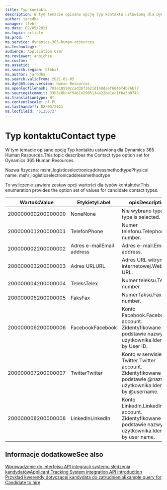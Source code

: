 ```yaml
---
title: Typ kontaktu
description: W tym temacie opisano opcję Typ kontaktu ustawioną dla Dynamics 365 Human Resources.
author: jaredha
manager: tfehr
ms.date: 02/05/2021
ms.topic: article
ms.prod: ''
ms.service: dynamics-365-human-resources
ms.technology: ''
audience: Application User
ms.reviewer: anbichse
ms.custom: ''
ms.assetid: ''
ms.search.region: Global
ms.author: jaredha
ms.search.validFrom: 2021-02-05
ms.dyn365.ops.version: Human Resources
ms.openlocfilehash: 701e18950ccad3bf3621d148daaf6046f4b76b77
ms.sourcegitcommit: 33b5c8bc4f9461e290513aa22de1ec1fba3b0742
ms.translationtype: HT
ms.contentlocale: pl-PL
ms.lasthandoff: 02/05/2021
ms.locfileid: "5125672"
---
```

# <a name="contact-type"></a><span data-ttu-id="bd39e-103">Typ kontaktu</span><span class="sxs-lookup"><span data-stu-id="bd39e-103">Contact type</span></span>

<span data-ttu-id="bd39e-104">W tym temacie opisano opcję Typ kontaktu ustawioną dla Dynamics 365 Human Resources.</span><span class="sxs-lookup"><span data-stu-id="bd39e-104">This topic describes the Contact type option set for Dynamics 365 Human Resources.</span></span>

<span data-ttu-id="bd39e-105">Nazwa fizyczna: mshr_logisticselectronicaddressmethodtype</span><span class="sxs-lookup"><span data-stu-id="bd39e-105">Physical name: mshr_logisticselectronicaddressmethodtype</span></span>

<span data-ttu-id="bd39e-106">To wyliczenie zawiera zestaw opcji wartości dla typów kontaktów.</span><span class="sxs-lookup"><span data-stu-id="bd39e-106">This enumeration provides the option set of values for candidate contact types.</span></span> 

| <span data-ttu-id="bd39e-107">Wartość</span><span class="sxs-lookup"><span data-stu-id="bd39e-107">Value</span></span> | <span data-ttu-id="bd39e-108">Etykiety</span><span class="sxs-lookup"><span data-stu-id="bd39e-108">Label</span></span> | <span data-ttu-id="bd39e-109">opis</span><span class="sxs-lookup"><span data-stu-id="bd39e-109">Description</span></span> |
| --- | --- | --- |
| <span data-ttu-id="bd39e-110">200000000</span><span class="sxs-lookup"><span data-stu-id="bd39e-110">200000000</span></span> | <span data-ttu-id="bd39e-111">None</span><span class="sxs-lookup"><span data-stu-id="bd39e-111">None</span></span> | <span data-ttu-id="bd39e-112">Nie wybrano typu.</span><span class="sxs-lookup"><span data-stu-id="bd39e-112">No type is selected.</span></span> |
| <span data-ttu-id="bd39e-113">200000001</span><span class="sxs-lookup"><span data-stu-id="bd39e-113">200000001</span></span> | <span data-ttu-id="bd39e-114">Telefon</span><span class="sxs-lookup"><span data-stu-id="bd39e-114">Phone</span></span> | <span data-ttu-id="bd39e-115">Numer telefonu.</span><span class="sxs-lookup"><span data-stu-id="bd39e-115">Telephone number.</span></span> |
| <span data-ttu-id="bd39e-116">200000002</span><span class="sxs-lookup"><span data-stu-id="bd39e-116">200000002</span></span> | <span data-ttu-id="bd39e-117">Adres e-mail</span><span class="sxs-lookup"><span data-stu-id="bd39e-117">Email address</span></span> | <span data-ttu-id="bd39e-118">Adres e-mail.</span><span class="sxs-lookup"><span data-stu-id="bd39e-118">Email address.</span></span> |
| <span data-ttu-id="bd39e-119">200000003</span><span class="sxs-lookup"><span data-stu-id="bd39e-119">200000003</span></span> | <span data-ttu-id="bd39e-120">Adres URL</span><span class="sxs-lookup"><span data-stu-id="bd39e-120">URL</span></span> | <span data-ttu-id="bd39e-121">Adres URL witryny internetowej.</span><span class="sxs-lookup"><span data-stu-id="bd39e-121">Website URL.</span></span> |
| <span data-ttu-id="bd39e-122">200000004</span><span class="sxs-lookup"><span data-stu-id="bd39e-122">200000004</span></span> | <span data-ttu-id="bd39e-123">Teleks</span><span class="sxs-lookup"><span data-stu-id="bd39e-123">Telex</span></span> | <span data-ttu-id="bd39e-124">Numer teleksu.</span><span class="sxs-lookup"><span data-stu-id="bd39e-124">Telex number.</span></span> |
| <span data-ttu-id="bd39e-125">200000005</span><span class="sxs-lookup"><span data-stu-id="bd39e-125">200000005</span></span> | <span data-ttu-id="bd39e-126">Faks</span><span class="sxs-lookup"><span data-stu-id="bd39e-126">Fax</span></span> | <span data-ttu-id="bd39e-127">Numer faksu.</span><span class="sxs-lookup"><span data-stu-id="bd39e-127">Fax number.</span></span> |
| <span data-ttu-id="bd39e-128">200000006</span><span class="sxs-lookup"><span data-stu-id="bd39e-128">200000006</span></span> | <span data-ttu-id="bd39e-129">Facebook</span><span class="sxs-lookup"><span data-stu-id="bd39e-129">Facebook</span></span> | <span data-ttu-id="bd39e-130">Konto Facebook.</span><span class="sxs-lookup"><span data-stu-id="bd39e-130">Facebook account.</span></span> <span data-ttu-id="bd39e-131">Zidentyfikowane na podstawie nazwy użytkownika.</span><span class="sxs-lookup"><span data-stu-id="bd39e-131">Identified by User ID.</span></span> |
| <span data-ttu-id="bd39e-132">200000007</span><span class="sxs-lookup"><span data-stu-id="bd39e-132">200000007</span></span> | <span data-ttu-id="bd39e-133">Twitter</span><span class="sxs-lookup"><span data-stu-id="bd39e-133">Twitter</span></span> | <span data-ttu-id="bd39e-134">Konto w serwisie Twitter.</span><span class="sxs-lookup"><span data-stu-id="bd39e-134">Twitter account.</span></span> <span data-ttu-id="bd39e-135">Zidentyfikowane na podstawie @nazwa użytkownika.</span><span class="sxs-lookup"><span data-stu-id="bd39e-135">Identified by @username.</span></span> |
| <span data-ttu-id="bd39e-136">200000008</span><span class="sxs-lookup"><span data-stu-id="bd39e-136">200000008</span></span> | <span data-ttu-id="bd39e-137">LinkedIn</span><span class="sxs-lookup"><span data-stu-id="bd39e-137">LinkedIn</span></span> | <span data-ttu-id="bd39e-138">Konto LinkedIn.</span><span class="sxs-lookup"><span data-stu-id="bd39e-138">LinkedIn account.</span></span> <span data-ttu-id="bd39e-139">Zidentyfikowane na podstawie nazwy użytkownika.</span><span class="sxs-lookup"><span data-stu-id="bd39e-139">Identified by user name.</span></span> |

## <a name="see-also"></a><span data-ttu-id="bd39e-140">Informacje dodatkowe</span><span class="sxs-lookup"><span data-stu-id="bd39e-140">See also</span></span>

[<span data-ttu-id="bd39e-141">Wprowadzenie do interfejsu API integracji systemu śledzenia kandydatów</span><span class="sxs-lookup"><span data-stu-id="bd39e-141">Applicant Tracking System integration API introduction</span></span>](hr-admin-integration-ats-api-introduction.md)<br>
[<span data-ttu-id="bd39e-142">Przykład kwerendy dotyczącej kandydata do zatrudnienia</span><span class="sxs-lookup"><span data-stu-id="bd39e-142">Example query for Candidate to hire</span></span>](hr-admin-integration-ats-api-candidate-to-hire-example-query.md)
